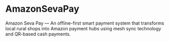 # AmazonSevaPay
Amazon Seva Pay — An offline-first smart payment system that transforms local rural shops into Amazon payment hubs using mesh sync technology and QR-based cash payments.
